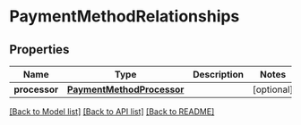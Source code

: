 # PaymentMethodRelationships

## Properties
Name | Type | Description | Notes
------------ | ------------- | ------------- | -------------
**processor** | [**PaymentMethodProcessor**](PaymentMethodProcessor.md) |  | [optional] 

[[Back to Model list]](../README.md#documentation-for-models) [[Back to API list]](../README.md#documentation-for-api-endpoints) [[Back to README]](../README.md)


